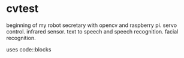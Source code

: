# cvtest
beginning of my robot secretary with opencv and raspberry pi. servo control. infrared sensor. text to speech and speech recognition. facial recognition.

uses code::blocks
